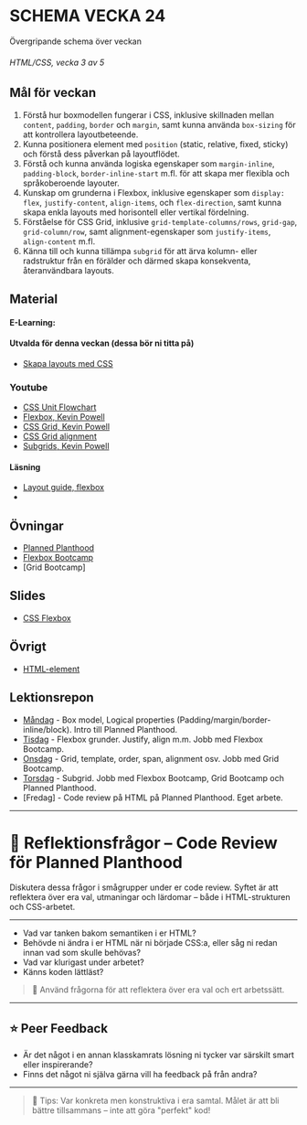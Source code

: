 # SCHEMA VECKA 24
Övergripande schema över veckan

###### HTML/CSS, vecka 3 av 5

## Mål för veckan
1. Förstå hur boxmodellen fungerar i CSS, inklusive skillnaden mellan `content`, `padding`, `border` och `margin`, samt kunna använda `box-sizing` för att kontrollera layoutbeteende.  
2. Kunna positionera element med `position` (static, relative, fixed, sticky) och förstå dess påverkan på layoutflödet.  
3. Förstå och kunna använda logiska egenskaper som `margin-inline`, `padding-block`, `border-inline-start` m.fl. för att skapa mer flexibla och språkoberoende layouter.  
4. Kunskap om grunderna i Flexbox, inklusive egenskaper som `display: flex`, `justify-content`, `align-items`, och `flex-direction`, samt kunna skapa enkla layouts med horisontell eller vertikal fördelning.  
5. Förståelse för CSS Grid, inklusive `grid-template-columns/rows`, `grid-gap`, `grid-column/row`, samt alignment-egenskaper som `justify-items`, `align-content` m.fl.  
6. Känna till och kunna tillämpa `subgrid` för att ärva kolumn- eller radstruktur från en förälder och därmed skapa konsekventa, återanvändbara layouts.


## Material
#### E-Learning:

#### Utvalda för denna veckan (dessa bör ni titta på)
* [Skapa layouts med CSS](https://app.pluralsight.com/ilx/video-courses/8931e14f-58e5-4a59-b8c1-d8d1ddfd3ba8/746f07b0-9626-4afb-bc22-4b28481006a1/0d7ebd44-7a62-4399-a160-380fedec6f7c)

### Youtube
* [CSS Unit Flowchart](https://www.youtube.com/watch?v=Utc_uhvTluk)
* [Flexbox, Kevin Powell](https://www.youtube.com/watch?v=u044iM9xsWU)
* [CSS Grid, Kevin Powell](https://www.youtube.com/watch?v=rg7Fvvl3taU)
* [CSS Grid alignment](https://www.youtube.com/watch?v=WvoYYok1Ddo)
* [Subgrids, Kevin Powell](https://www.youtube.com/watch?v=IIQa9f0REtM)

#### Läsning
* [Layout guide, flexbox](https://css-tricks.com/snippets/css/a-guide-to-flexbox/)
* 

## Övningar
* [Planned Planthood](https://github.com/Robert-Lexicon/Uppgift-PlannedPlanthood/blob/main/README.md)
* [Flexbox Bootcamp](https://github.com/Lexicon-frontend-2024-2025/flexbox-bootcamp)
* [Grid Bootcamp]

## Slides
* [CSS Flexbox](https://docs.google.com/presentation/d/1W3JHljcw1D9bcSwJsEdxmqs5L4Wt_3yEs2bvDuR-Ijg/edit?slide=id.p#slide=id.p)

## Övrigt
* [HTML-element](https://github.com/Lexicon-frontend-2025/html-cheatsheet)

## Lektionsrepon
* [Måndag](https://github.com/Lexicon-frontend-2025/lektion-9-juni) - Box model, Logical properties (Padding/margin/border-inline/block). Intro till Planned Planthood. 
* [Tisdag](https://github.com/Lexicon-frontend-2025/lektion-10-juni) - Flexbox grunder. Justify, align m.m. Jobb med Flexbox Bootcamp.
* [Onsdag](https://github.com/Robert-Lexicon/lektion-11-jun) - Grid, template, order, span, alignment osv. Jobb med Grid Bootcamp.
* [Torsdag](https://github.com/Robert-Lexicon/lektion-12-jun) - Subgrid. Jobb med Flexbox Bootcamp, Grid Bootcamp och Planned Planthood.
* [Fredag] - Code review på HTML på Planned Planthood. Eget arbete.

---

# 🤔 Reflektionsfrågor – Code Review för Planned Planthood

Diskutera dessa frågor i smågrupper under er code review. Syftet är att reflektera över era val, utmaningar och lärdomar – både i HTML-strukturen och CSS-arbetet.

---

- Vad var tanken bakom semantiken i er HTML?
- Behövde ni ändra i er HTML när ni började CSS:a, eller såg ni redan innan vad som skulle behövas?
- Vad var klurigast under arbetet?
- Känns koden lättläst?

> 💬 Använd frågorna för att reflektera över era val och ert arbetssätt.

---

## ⭐️ Peer Feedback

- Är det något i en annan klasskamrats lösning ni tycker var särskilt smart eller inspirerande?
- Finns det något ni själva gärna vill ha feedback på från andra?

---

> 💬 Tips: Var konkreta men konstruktiva i era samtal. Målet är att bli bättre tillsammans – inte att göra "perfekt" kod!
